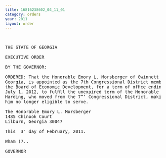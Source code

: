 ```yaml
---
title: 16816238602_04_11_01
category: orders
year: 2011
layout: order
---
```


<pre> 

THE STATE OF GEORGIA

EXECUTIVE ORDER

BY THE GOVERNOR:

ORDERED: That the Honorable Emory L. Morsberger of Gwinnett County,
Georgia, is appointed as the 7th Congressional District member of
the Board of Economic Development, for a term of ofﬁce ending
July 1, 2012, to fulﬁll the unexpired term of the Honorable Price
Harding, who moved from the 7”‘ Congressional District, making
him no longer eligible to serve.

The Honorable Emory L. Morsberger
1485 Chinook Court
Lilburn, Georgia 30047

This  3' day of February, 2011.

Wham (7..

GOVERNOR

</pre>

